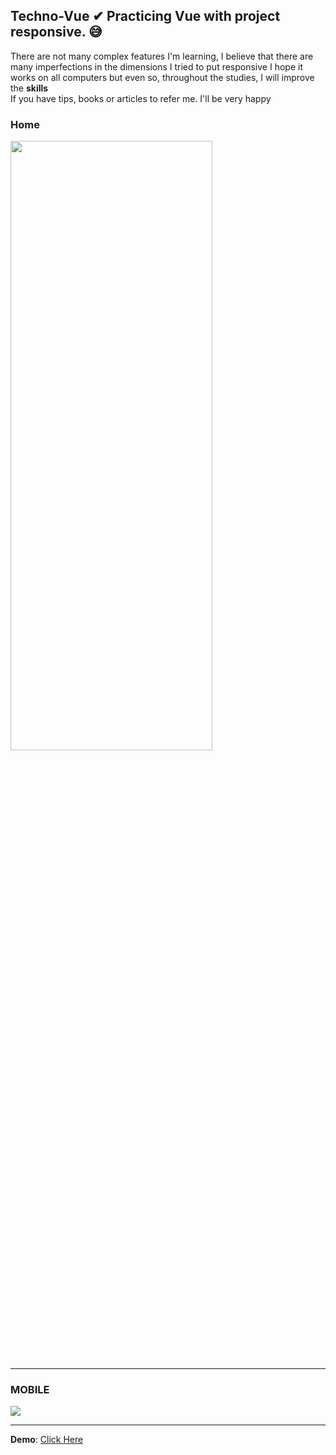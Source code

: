 
## Techno-Vue ✔ Practicing Vue with project responsive. 😅
There are not many complex features I'm learning, I believe that there are many imperfections in the dimensions I tried to put responsive I hope it works on all computers but even so, throughout the studies, I will improve the <b>skills</b> <br>
If you have tips, books or articles to refer me. I'll be very happy



### Home

<img src ="https://github.com/elvissouza/Techno-Vue/blob/master/img/Tablet.gif?raw=true" height= "50%" width= "80%">

---

### MOBILE

<img src ="https://github.com/elvissouza/Techno-Vue/blob/master/img/Techno.gif?raw=true" height= "auto" width= "auto">


---

<b>Demo</b>: [Click Here](https://www.origamid.com/curso/vue-js-completo)
